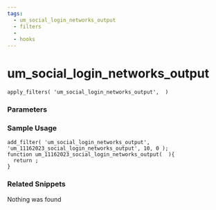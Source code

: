 ```yaml
---
tags: 
  - um_social_login_networks_output
  - filters
  - 
  - hooks
---
```

# um\_social\_login\_networks\_output

``` php:no-line-numbers
apply_filters( 'um_social_login_networks_output',  )
```
<div class='hook-sep'></div>

### Parameters

<div class='hook-sep'></div>



### Sample Usage

``` php:no-line-numbers
add_filter( 'um_social_login_networks_output', 'um_11162023_social_login_networks_output', 10, 0 );
function um_11162023_social_login_networks_output(  ){
  return ;
}
```
<div class='hook-sep'></div>



### Related Snippets

Nothing was found


